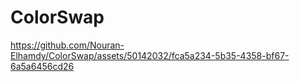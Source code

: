 # ColorSwap

https://github.com/Nouran-Elhamdy/ColorSwap/assets/50142032/fca5a234-5b35-4358-bf67-6a5a6456cd26

